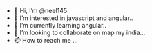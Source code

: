 - 👋 Hi, I’m @neel145
- 👀 I’m interested in javascript and angular..
- 🌱 I’m currently learning angular..
- 💞️ I’m looking to collaborate on map my india...
- 📫 How to reach me ...

<!---
neel145/neel145 is a ✨ special ✨ repository because its `README.md` (this file) appears on your GitHub profile.
You can click the Preview link to take a look at your changes.
--->
